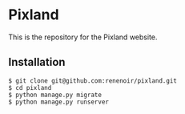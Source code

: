 # Pixland

This is the repository for the Pixland website.

## Installation

```
$ git clone git@github.com:renenoir/pixland.git
$ cd pixland
$ python manage.py migrate
$ python manage.py runserver
```
